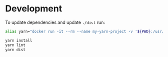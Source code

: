 # Development

To update dependencies and update `./dist` run:

```bash
alias yarn="docker run -it --rm --name my-yarn-project -v '${PWD}:/usr/src/app:Z' -w /usr/src/app node:20 yarn"

yarn install
yarn lint
yarn dist
```
